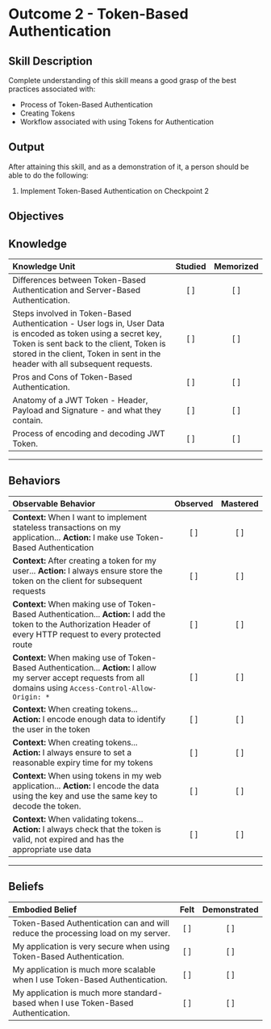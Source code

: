 # Outcome 2 - Token-Based Authentication

**Skill Description**
----------
Complete understanding of this skill means a good grasp of the best practices associated with:

- Process of Token-Based Authentication
- Creating Tokens
- Workflow associated with using Tokens for Authentication


**Output**
----------
After attaining this skill, and as a demonstration of it, a person should be able to do the following:

1. Implement Token-Based Authentication on Checkpoint 2


**Objectives**
----------
## **Knowledge**


| Knowledge Unit   |      Studied      | Memorized |
|:-------------|:------------------:|:--------:|
| Differences between Token-Based Authentication and Server-Based Authentication. | [ ] | [ ] |
| Steps involved in Token-Based Authentication - User logs in, User Data is encoded as token using a secret key, Token is sent back to the client, Token is stored in the client, Token in sent in the header with all subsequent requests. | [ ] | [ ] |
| Pros and Cons of Token-Based Authentication. | [ ] | [ ] |
| Anatomy of a JWT Token - Header, Payload and Signature - and what they contain. | [ ] | [ ] |
| Process of encoding and decoding JWT Token. | [ ] | [ ] |


----------


## **Behaviors**

| Observable Behavior   |      Observed      | Mastered |
|:-------------|:------------------:|:--------:|
| **Context:** When I want to implement stateless transactions on my application... **Action:** I make use Token-Based Authentication | [ ] | [ ] |
| **Context:** After creating a token for my user... **Action:** I always ensure store the token on the client for subsequent requests | [ ] | [ ] |
| **Context:** When making use of Token-Based Authentication... **Action:** I add the token to the Authorization Header of every HTTP request to every protected route | [ ] | [ ] |
| **Context:** When making use of Token-Based Authentication... **Action:** I allow my server accept requests from all domains using `Access-Control-Allow-Origin: *` | [ ] | [ ] |
| **Context:** When creating tokens... **Action:** I encode enough data to identify the user in the token | [ ] | [ ] |
| **Context:** When creating tokens... **Action:** I always ensure to set a reasonable expiry time for my tokens | [ ] | [ ] |
| **Context:** When using tokens in my web application... **Action:** I encode the data using the key and use the same key to decode the token. | [ ] | [ ] |
| **Context:** When validating tokens... **Action:** I always check that the token is valid, not expired and has the appropriate use data | [ ] | [ ] |





----------


## **Beliefs**


| Embodied Belief   |      Felt      | Demonstrated |
|:-------------|:------------------:|:--------:|
| Token-Based Authentication can and will reduce the processing load on my server. | [ ] | [ ] |
| My application is very secure when using Token-Based Authentication. | [ ] | [ ] |
| My application is much more scalable when I use Token-Based Authentication. | [ ] | [ ] |
| My application is much more standard-based when I use Token-Based Authentication. | [ ] | [ ] |
